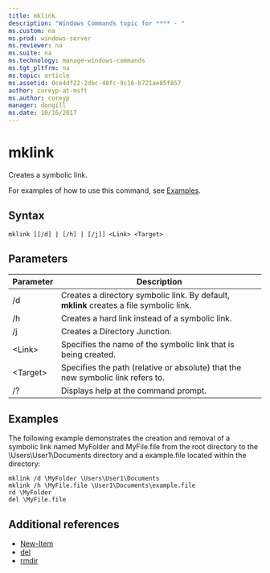 ```yaml
---
title: mklink
description: "Windows Commands topic for **** - "
ms.custom: na
ms.prod: windows-server
ms.reviewer: na
ms.suite: na
ms.technology: manage-windows-commands
ms.tgt_pltfrm: na
ms.topic: article
ms.assetid: 0ce4df22-2dbc-48fc-9c16-b721ae85f857
author: coreyp-at-msft
ms.author: coreyp
manager: dongill
ms.date: 10/16/2017
---
```


# mklink
Creates a symbolic link.

For examples of how to use this command, see [Examples](#BKMK_examples).

## Syntax

```
mklink [[/d] | [/h] | [/j]] <Link> <Target>
```

## Parameters

|Parameter|Description|
|---------|-----------|
|/d|Creates a directory symbolic link. By default, **mklink** creates a file symbolic link.|
|/h|Creates a hard link instead of a symbolic link.|
|/j|Creates a Directory Junction.|
|\<Link>|Specifies the name of the symbolic link that is being created.|
|\<Target>|Specifies the path (relative or absolute) that the new symbolic link refers to.|
|/?|Displays help at the command prompt.|

## <a name="BKMK_examples"></a>Examples

The following example demonstrates the creation and removal of a symbolic link named MyFolder and MyFile.file from the root directory to the \Users\User1\Documents directory and a example.file located within the directory:
```
mklink /d \MyFolder \Users\User1\Documents
mklink /h \MyFile.file \User1\Documents\example.file
rd \MyFolder
del \MyFile.file
```
## Additional references
-   [New-Item](https://docs.microsoft.com/powershell/module/microsoft.powershell.management/new-item?view=powershell-6)
-   [del](https://docs.microsoft.com/windows-server/administration/windows-commands/del)
-   [rmdir](https://docs.microsoft.com/windows-server/administration/windows-commands/rd)
